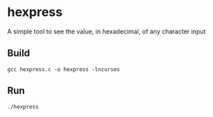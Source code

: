 # hexpress
A simple tool to see the value, in hexadecimal, of any character input

## Build
`gcc hexpress.c -o hexpress -lncurses`

## Run
`./hexpress`
